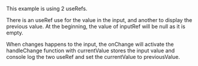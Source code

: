 This example is using 2 useRefs.

There is an useRef use for the value in the input, and another to display the previous value. At the beginning, the value of inputRef will be null as it is empty. 

When changes happens to the input, the onChange will activate the handleChange function with currentValue stores the input value and console log the two useRef and set the currentValue to previousValue.